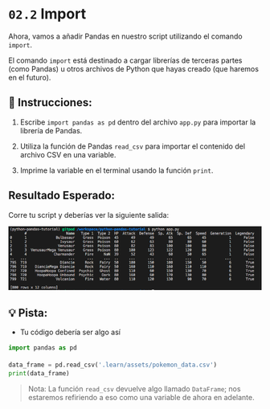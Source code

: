 # `02.2` Import 

Ahora, vamos a añadir Pandas en nuestro script utilizando el comando `import`. 

El comando `import` está destinado a cargar librerías de terceras partes (como Pandas) u otros archivos de Python que hayas creado (que haremos en el futuro).

## 📝 Instrucciones:

1. Escribe `import pandas as pd` dentro del archivo `app.py` para importar la librería de Pandas.

2. Utiliza la función de Pandas `read_csv` para importar el contenido del archivo CSV en una variable.

3. Imprime la variable en el terminal usando la función `print`.

## Resultado Esperado:

Corre tu script y deberías ver la siguiente salida:

![print file](../../assets/print-file.png)

## 💡 Pista:

+ Tu código debería ser algo así

```python
import pandas as pd

data_frame = pd.read_csv('.learn/assets/pokemon_data.csv')
print(data_frame)
```

> Nota: La función `read_csv` devuelve algo llamado `DataFrame`; nos estaremos refiriendo a eso como una variable de ahora en adelante.
